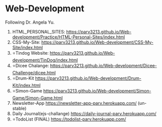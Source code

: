 # Web-Development

Following Dr. Angela Yu.

1. HTML_PERSONAL_SITES: https://parv3213.github.io/Web-development/Practice/HTML-Personal-Sites/index.html
2. CSS-My-Site: https://parv3213.github.io/Web-development/CSS-My-Site/index.html
3. ⭐️Tindog Website: https://parv3213.github.io/Web-development/TinDog/index.html
4. ⭐️Dicee Chalange: https://parv3213.github.io/Web-development/Dicee-Challenge/dicee.html
5. ⭐️Drum-Kit https://parv3213.github.io/Web-development/Drum-Kit/index.html
6. ⭐️Simon-Game https://parv3213.github.io/Web-development/Simon-Game/Simon-Game.html
7. Newsletter-App https://newsletter-app-parv.herokuapp.com/ (un-stable)
8. Daily Journal(ejs-challange) https://daily-journal-parv.herokuapp.com/
9. ⭐️TodoList (FINAL) https://todolist-parv.herokuapp.com/
